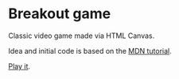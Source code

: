 # Breakout game

Classic video game made via HTML Canvas.

Idea and initial code is based on the [MDN tutorial](https://developer.mozilla.org/en-US/docs/Games/Tutorials/2D_Breakout_game_pure_JavaScript).

[Play it](https://akhmadullin.github.io/breakout-game/).